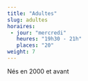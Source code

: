 ```yaml
---
title: "Adultes"
slug: adultes
horaires:
 - jour: "mercredi"
   heures: "19h30 - 21h"
   places: "20"
weight: 7
---
```

Nés en 2000 et avant
